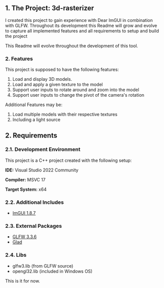 ## 1. The Project: 3d-rasterizer

I created this project to gain experience with Dear ImGUI in combination with GLFW.
Throughout its development this Readme will grow and evolve to capture all implemented features and all requirements to setup and build the project

This Readme will evolve throughout the development of this tool.

### 2. Features

This project is supposed to have the following features:

1. Load and display 3D models.
2. Load and apply a given texture to the model
3. Support user inputs to rotate around and zoom into the model
4. Support user inputs to change the pivot of the camera's rotation

Additional Features may be:

1. Load multiple models with their respective textures
2. Including a light source

## 2. Requirements

### 2.1. Development Environment

This project is a C++ project created with the following setup:


**IDE:** Visual Studio 2022 Community

**Compiler:** MSVC 17

**Target System:** x64

### 2.2. Additional Includes
- [ImGUI 1.8.7](https://github.com/ocornut/imgui)

### 2.3. External Packages
- [GLFW 3.3.6](https://github.com/glfw/glfw/releases)
- [Glad](https://glad.dav1d.de/)

### 2.4. Libs
- glfw3.lib (from GLFW source)
- opengl32.lib (included in Windows OS)


This is it for now.
